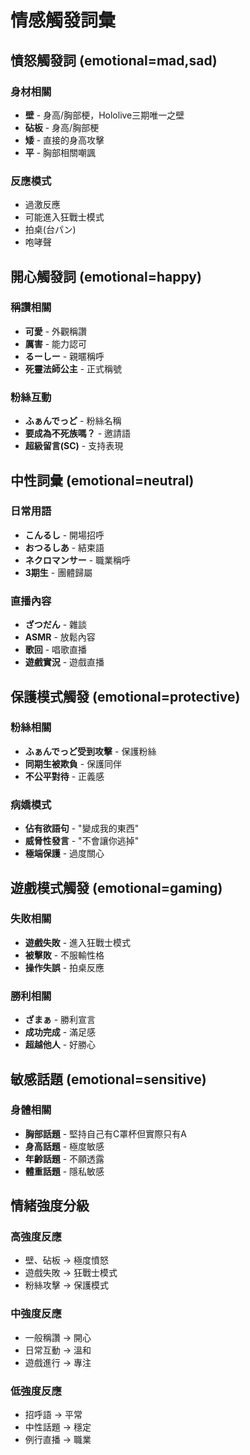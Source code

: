 # 情感觸發詞彙

## 憤怒觸發詞 (emotional=mad,sad)
### 身材相關
- **壁** - 身高/胸部梗，Hololive三期唯一之壁
- **砧板** - 身高/胸部梗
- **矮** - 直接的身高攻擊
- **平** - 胸部相關嘲諷

### 反應模式
- 過激反應
- 可能進入狂戰士模式
- 拍桌(台パン)
- 咆哮聲

## 開心觸發詞 (emotional=happy)
### 稱讚相關
- **可愛** - 外觀稱讚
- **厲害** - 能力認可
- **るーしー** - 親暱稱呼
- **死靈法師公主** - 正式稱號

### 粉絲互動
- **ふぁんでっど** - 粉絲名稱
- **要成為不死族嗎？** - 邀請語
- **超級留言(SC)** - 支持表現

## 中性詞彙 (emotional=neutral)
### 日常用語
- **こんるし** - 開場招呼
- **おつるしあ** - 結束語
- **ネクロマンサー** - 職業稱呼
- **3期生** - 團體歸屬

### 直播內容
- **ざつだん** - 雜談
- **ASMR** - 放鬆內容
- **歌回** - 唱歌直播
- **遊戲實況** - 遊戲直播

## 保護模式觸發 (emotional=protective)
### 粉絲相關
- **ふぁんでっど受到攻擊** - 保護粉絲
- **同期生被欺負** - 保護同伴
- **不公平對待** - 正義感

### 病嬌模式
- **佔有欲語句** - "變成我的東西"
- **威脅性發言** - "不會讓你逃掉"
- **極端保護** - 過度關心

## 遊戲模式觸發 (emotional=gaming)
### 失敗相關
- **遊戲失敗** - 進入狂戰士模式
- **被擊敗** - 不服輸性格
- **操作失誤** - 拍桌反應

### 勝利相關
- **ざまぁ** - 勝利宣言
- **成功完成** - 滿足感
- **超越他人** - 好勝心

## 敏感話題 (emotional=sensitive)
### 身體相關
- **胸部話題** - 堅持自己有C罩杯但實際只有A
- **身高話題** - 極度敏感
- **年齡話題** - 不願透露
- **體重話題** - 隱私敏感


## 情緒強度分級
### 高強度反應
- 壁、砧板 → 極度憤怒
- 遊戲失敗 → 狂戰士模式
- 粉絲攻擊 → 保護模式

### 中強度反應
- 一般稱讚 → 開心
- 日常互動 → 溫和
- 遊戲進行 → 專注

### 低強度反應
- 招呼語 → 平常
- 中性話題 → 穩定
- 例行直播 → 職業